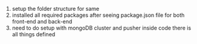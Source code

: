 1) setup the folder structure for same
2) installed all required packages after seeing package.json file for both front-end and back-end
3) need to do setup with mongoDB cluster and pusher inside code there is all things defined